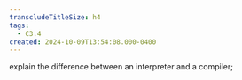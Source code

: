 ```yaml
---
transcludeTitleSize: h4
tags:
  - C3.4
created: 2024-10-09T13:54:08.000-0400
---
```

explain the difference between an interpreter and a compiler;